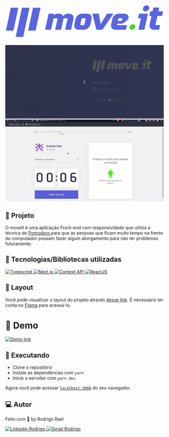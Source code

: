 <h1 align="center">
  <img alt="move.it" title="move.it" src="https://github.com/Rodrigo001-de/move-it/blob/main/front-end/public/logo-full.svg" />
</h1>

![Move-it gif](https://github.com/Rodrigo001-de/move-it/blob/main/moveIt.gif)
![Move-it gif Cookies](https://github.com/Rodrigo001-de/move-it/blob/main/moveItCookies.gif)

## :page_with_curl: Projeto
O moveIt é uma aplicação Front-end com responsividade que utiliza a técnica de 
<a href="https://www.google.com/search?kgmid=/m/0b6gcp8&hl=pt-BR&q=T%C3%A9cnica+pomodoro&kgs=7eb54a9a0a36e478&shndl=0&source=sh/x/kp&entrypoint=sh/x/kp">Pomodoro </a>
para que as pessoas que ficam muito tempo na frente do computador possam fazer algum alongamento para não ter problemas futuramente.

## 🚀 Tecnologias/Bibliotecas utilizadas

<a href="https://www.typescriptlang.org/" target="_blank"> <img src="https://img.shields.io/badge/-Typescript-blue?style=for-the-badge" alt="Typescript"> </a>
<a href="https://nextjs.org/" target="_blank"> <img src="https://img.shields.io/badge/-Next.js-black?style=for-the-badge" alt="Next.js"> </a>
<a href="https://pt-br.reactjs.org/docs/context.html" target="_blank"> <img src="https://img.shields.io/badge/-Context API-purple?style=for-the-badge" alt="Context API"> </a>
<a href="https://pt-br.reactjs.org/" target="_blank"> <img src="https://img.shields.io/badge/-React.JS-blue?style=for-the-badge" alt="ReactJS"> </a>

## 🔖 Layout

Você pode visualizar o layout do projeto através [desse link](https://www.figma.com/file/ge20pu3ofMOKoliUyKx1Nl/Move.it-1.0). 
É necessário ter conta no [Figma](http://figma.com/) para acessá-lo.

# :eyes: Demo

[![Demo link](https://vercel.com/button)](https://github.com/Rodrigo001-de)

## :construction_worker: Executando

- Clone o repositório
- Instale as dependências com `yarn`
- Inicie o servidor com `yarn dev`

Agora você pode acessar [`localhost:3000`](http://localhost:3000) do seu navegador.

## 💻 Autor

Feito com 💜 by Rodrigo Rael

<a href="https://www.linkedin.com/in/rodrigo-rael-a7a4b51a9/" target="_blank"> <img src="https://img.shields.io/badge/-RodrigoRael-blue?style=flat-square&logo=Linkedin&logoColor=white&link=https" alt="Linkedin Rodrigo"> </a>
<a href="https://img.shields.io/badge/-rodrigorael53@gmail.com-c14438?style=flat-square&logo=Gmail&logoColor=white&link=mailto:rodrigorael53@gmail.com" target="_blank"> <img src="https://img.shields.io/badge/-rodrigorael53@gmail.com-c14438?style=flat-square&logo=Gmail&logoColor=white&link=mailto:rodrigorael53@gmail.com" alt="Gmail Rodrigo"> </a>
